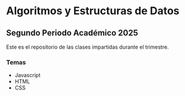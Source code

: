 # Algoritmos y Estructuras de Datos

## Segundo Periodo Académico 2025

Este es el repositorio de las clases impartidas durante el trimestre.

### Temas
- Javascript
- HTML
- CSS

